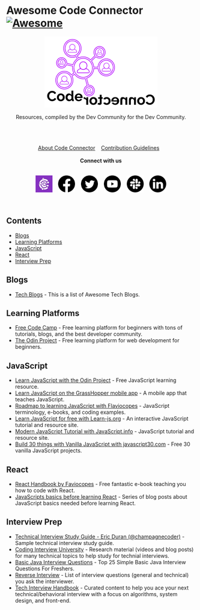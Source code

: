 # Awesome Code Connector [![Awesome](https://awesome.re/badge.svg)](https://awesome.re)

<div align="center">
<a href="https://codeconnector.io/" target="_blank">
	<img src="assets/cc-logos/cc-logo-two.png" alt="codeconnector">
</a>
	<br>
	<p>Resources, compiled by the Dev Community for the Dev Community.</p>
	<br>
	<br>
	<br>
</div>

<div align="center">
	<a href="codeconnector.md">About Code Connector</a>&nbsp;&nbsp;&nbsp;
	<a href="CONTRIBUTING.md">Contribution Guidelines</a>&nbsp;&nbsp;&nbsp;
</div>

<br>

<div align="center">
<b> Connect with us </b>
</div>

<br>

<p align="center">
  <a href="https://codeconnector.io/" target="_blank"><img width="45" height="45" src="assets/cc-logos/cc-logo.jpg" alt="codeconnector"></a>&nbsp;&nbsp;&nbsp;
	<a href="https://www.facebook.com/codeconnector" target="_blank"><img width="45" height="45" src="assets/social-media-icons/facebook-icon.png" alt="facebook"></a>&nbsp;&nbsp;&nbsp;
	<a href="https://twitter.com/codeconnector_" target="_blank"><img width="45" height="45" src="assets/social-media-icons/twitter-icon.png" alt="twitter"></a>&nbsp;&nbsp;&nbsp;
	<a href="https://www.youtube.com/channel/UCILxIdh3uyw64JjtdRmdtVg" target="_blank"><img width="45" height="45" src="assets/social-media-icons/youtube-icon.png" alt="youtube"></a>&nbsp;&nbsp;&nbsp;
	<a href="https://app.slack.com/client/T86NXDXQD/C86NXE3KP" target="_blank"><img width="45" height="45" src="assets/social-media-icons/slack-icon.png" alt="slack"></a>&nbsp;&nbsp;&nbsp;
	<a href="https://www.linkedin.com/company/codeconnector/" target="_blank"><img width="45" height="45"src="assets/social-media-icons/linkedin-icon.png" alt="linkedin"></a>
</p>

<br>

## Contents
<!-- START doctoc generated TOC please keep comment here to allow auto update -->
<!-- DON'T EDIT THIS SECTION, INSTEAD RE-RUN doctoc TO UPDATE -->

- [Blogs](#blogs)
- [Learning Platforms](#learning-platforms)
- [JavaScript](#javascript)
- [React](#react)
- [Interview Prep](#interview-prep)

<!-- END doctoc generated TOC please keep comment here to allow auto update -->

## Blogs
- [Tech Blogs](https://tech-blogs.dev) - This is a list of Awesome Tech Blogs.

## Learning Platforms
- [Free Code Camp](https://www.freecodecamp.org/) - Free learning platform for beginners with tons of tutorials, blogs, and the best developer community.
- [The Odin Project](https://www.theodinproject.com/) - Free learning platform for web development for beginners.

## JavaScript
- [Learn JavaScript with the Odin Project](https://www.theodinproject.com/courses/javascript) - Free JavaScript learning resource.
- [Learn JavaScript on the GrassHopper mobile app](https://grasshopper.app/) - A mobile app that teaches JavaScript.
- [Roadmap to learning JavaScript with Flaviocopes](https://flaviocopes.com/javascript/) - JavaScript terminology, e-books, and coding examples.
- [Learn JavaScript for free with Learn-js.org](https://www.learn-js.org) - An interactive JavaScript tutorial and resource site.
- [Modern JavaScript Tutorial with JavaScript.info](http://javascript.info/) - JavaScript tutorial and resource site.
- [Build 30 things with Vanilla JavaScript with javascript30.com](https://javascript30.com/) - Free 30 vanilla JavaScript projects.

## React
- [React Handbook by Faviocopes](https://www.freecodecamp.org/news/the-react-handbook-b71c27b0a795/) - Free fantastic e-book teaching you how to code with React.
- [JavaScripts basics before learning React](https://dev.to/tracycss/the-vanilla-javascript-basics-to-know-before-learning-react-js-53aj) - Series of blog posts about JavaScript basics needed before learning React.

## Interview Prep
- [Technical Interview Study Guide - Eric Duran (@champagnecoder)](https://docs.google.com/spreadsheets/d/1CrOzYSdF3iV7lS7tVT2OvcjYiz4VXboYuN171EO34kA/htmlview#gid=0) - Sample technical interview study guide.
- [Coding Interview University](https://github.com/jwasham/coding-interview-university) - Research material (videos and blog posts) for many technical topics to help study for technial interviews.
- [Basic Java Interview Questions](https://javaconceptoftheday.com/top-25-simple-basic-java-interview-questions-for-freshers/) - Top 25 Simple Basic Java Interview Questions For Freshers.
- [Reverse Interview](https://github.com/viraptor/reverse-interview/blob/master/README.md) - List of interview questions (general and technical) you ask the interviewer.
- [Tech Interview Handbook](https://github.com/yangshun/tech-interview-handbook) - Curated content to help you ace your next technical/behavioral interview with a focus on algorithms, system design, and front-end. 

